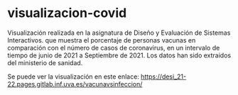 # visualizacion-covid
Visualización realizada en la asignatura de Diseño y Evaluación de Sistemas Interactivos.
que muestra el porcentaje de personas vacunas en comparación con el número de casos de coronavirus, en un intervalo de tiempo de junio de 2021 a Septiembre de 2021.
Los datos han sido extraidos del ministerio de sanidad.

Se puede ver la visualización en este enlace:
https://desi_21-22.pages.gitlab.inf.uva.es/vacunavsinfeccion/
